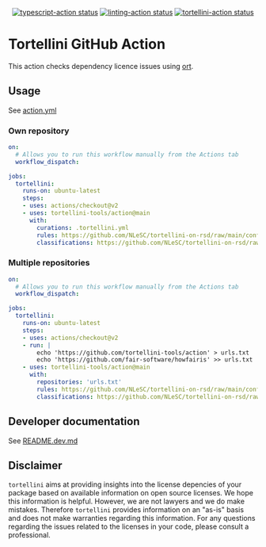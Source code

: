 <p align="center">
  <a href="https://github.com/tortellini-tools/action/actions"><img alt="typescript-action status" src="https://github.com/tortellini-tools/action/workflows/build-test/badge.svg"></a>
  <a href="https://github.com/tortellini-tools/action/actions"><img alt="linting-action status" src="https://github.com/tortellini-tools/action/workflows/linting/badge.svg"></a>  
  <a href="https://github.com/tortellini-tools/action/actions"><img alt="tortellini-action status" src="https://github.com/tortellini-tools/action/workflows/tortellini/badge.svg"></a>
</p>

# Tortellini GitHub Action

This action checks dependency licence issues using [ort](https://github.com/oss-review-toolkit/ort).

<!-- ## Inputs

### `who-to-greet`

**Required** The name of the person to greet. Default `"World"`.

## Outputs -->

## Usage

See [action.yml](action.yml)

### Own repository
```yaml
on:
  # Allows you to run this workflow manually from the Actions tab
  workflow_dispatch:

jobs:
  tortellini:
    runs-on: ubuntu-latest
    steps:
    - uses: actions/checkout@v2
    - uses: tortellini-tools/action@main
      with:
        curations: .tortellini.yml
        rules: https://github.com/NLeSC/tortellini-on-rsd/raw/main/config/rules.kts
        classifications: https://github.com/NLeSC/tortellini-on-rsd/raw/main/config/license-classifications.yml
```

### Multiple repositories
```yaml
on:
  # Allows you to run this workflow manually from the Actions tab
  workflow_dispatch:

jobs:
  tortellini:
    runs-on: ubuntu-latest
    steps:
    - uses: actions/checkout@v2
    - run: |
        echo 'https://github.com/tortellini-tools/action' > urls.txt
        echo 'https://github.com/fair-software/howfairis' >> urls.txt
    - uses: tortellini-tools/action@main
      with:
        repositories: 'urls.txt'
        rules: https://github.com/NLeSC/tortellini-on-rsd/raw/main/config/rules.kts
        classifications: https://github.com/NLeSC/tortellini-on-rsd/raw/main/config/license-classifications.yml
```

## Developer documentation

See [README.dev.md](README.dev.md)

## Disclaimer

`tortellini` aims at providing insights into the license depencies of your package based on available information on open source licenses. We hope this information is helpful. However, we are not lawyers and we do make mistakes. Therefore `tortellini` provides information on an "as-is" basis and does not make warranties regarding this information. For any questions regarding the issues related to the licenses in your code, please consult a professional.
